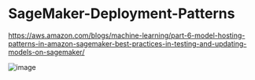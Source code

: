 # SageMaker-Deployment-Patterns

https://aws.amazon.com/blogs/machine-learning/part-6-model-hosting-patterns-in-amazon-sagemaker-best-practices-in-testing-and-updating-models-on-sagemaker/


![image](https://github.com/user-attachments/assets/f45f11d3-899c-415d-a35c-409e59e88791)
